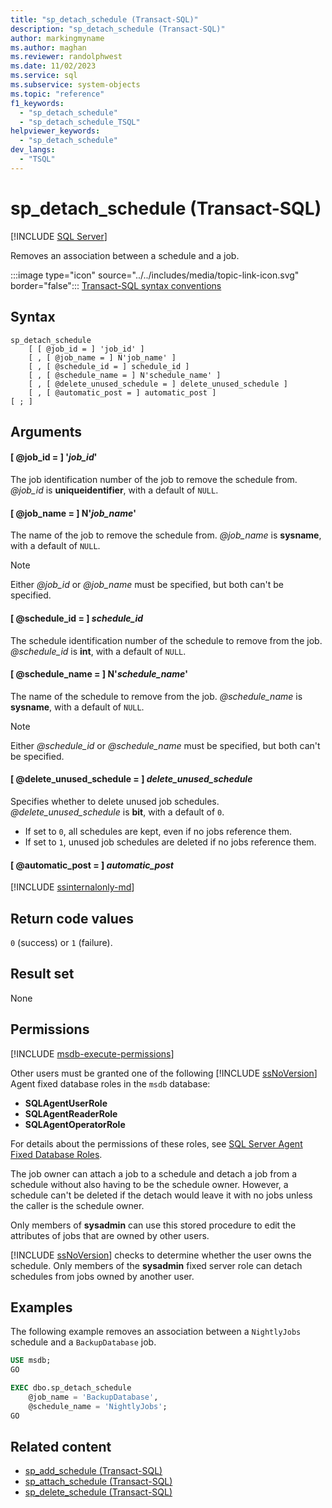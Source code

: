 ```yaml
---
title: "sp_detach_schedule (Transact-SQL)"
description: "sp_detach_schedule (Transact-SQL)"
author: markingmyname
ms.author: maghan
ms.reviewer: randolphwest
ms.date: 11/02/2023
ms.service: sql
ms.subservice: system-objects
ms.topic: "reference"
f1_keywords:
  - "sp_detach_schedule"
  - "sp_detach_schedule_TSQL"
helpviewer_keywords:
  - "sp_detach_schedule"
dev_langs:
  - "TSQL"
---
```

# sp_detach_schedule (Transact-SQL)

[!INCLUDE [SQL Server](../../includes/applies-to-version/sqlserver.md)]

Removes an association between a schedule and a job.

:::image type="icon" source="../../includes/media/topic-link-icon.svg" border="false"::: [Transact-SQL syntax conventions](../../t-sql/language-elements/transact-sql-syntax-conventions-transact-sql.md)

## Syntax

```syntaxsql
sp_detach_schedule
    [ [ @job_id = ] 'job_id' ]
    [ , [ @job_name = ] N'job_name' ]
    [ , [ @schedule_id = ] schedule_id ]
    [ , [ @schedule_name = ] N'schedule_name' ]
    [ , [ @delete_unused_schedule = ] delete_unused_schedule ]
    [ , [ @automatic_post = ] automatic_post ]
[ ; ]
```

## Arguments

#### [ @job_id = ] '*job_id*'

The job identification number of the job to remove the schedule from. *@job_id* is **uniqueidentifier**, with a default of `NULL`.

#### [ @job_name = ] N'*job_name*'

The name of the job to remove the schedule from. *@job_name* is **sysname**, with a default of `NULL`.

> [!NOTE]  
> Either *@job_id* or *@job_name* must be specified, but both can't be specified.

#### [ @schedule_id = ] *schedule_id*

The schedule identification number of the schedule to remove from the job. *@schedule_id* is **int**, with a default of `NULL`.

#### [ @schedule_name = ] N'*schedule_name*'

The name of the schedule to remove from the job. *@schedule_name* is **sysname**, with a default of `NULL`.

> [!NOTE]  
> Either *@schedule_id* or *@schedule_name* must be specified, but both can't be specified.

#### [ @delete_unused_schedule = ] *delete_unused_schedule*

Specifies whether to delete unused job schedules. *@delete_unused_schedule* is **bit**, with a default of `0`.

- If set to `0`, all schedules are kept, even if no jobs reference them.
- If set to `1`, unused job schedules are deleted if no jobs reference them.

#### [ @automatic_post = ] *automatic_post*

[!INCLUDE [ssinternalonly-md](../../includes/ssinternalonly-md.md)]

## Return code values

`0` (success) or `1` (failure).

## Result set

None

## Permissions

[!INCLUDE [msdb-execute-permissions](../../includes/msdb-execute-permissions.md)]

Other users must be granted one of the following [!INCLUDE [ssNoVersion](../../includes/ssnoversion-md.md)] Agent fixed database roles in the `msdb` database:

- **SQLAgentUserRole**
- **SQLAgentReaderRole**
- **SQLAgentOperatorRole**

For details about the permissions of these roles, see [SQL Server Agent Fixed Database Roles](../../ssms/agent/sql-server-agent-fixed-database-roles.md).

The job owner can attach a job to a schedule and detach a job from a schedule without also having to be the schedule owner. However, a schedule can't be deleted if the detach would leave it with no jobs unless the caller is the schedule owner.

Only members of **sysadmin** can use this stored procedure to edit the attributes of jobs that are owned by other users.

[!INCLUDE [ssNoVersion](../../includes/ssnoversion-md.md)] checks to determine whether the user owns the schedule. Only members of the **sysadmin** fixed server role can detach schedules from jobs owned by another user.

## Examples

The following example removes an association between a `NightlyJobs` schedule and a `BackupDatabase` job.

```sql
USE msdb;
GO

EXEC dbo.sp_detach_schedule
    @job_name = 'BackupDatabase',
    @schedule_name = 'NightlyJobs';
GO
```

## Related content

- [sp_add_schedule (Transact-SQL)](sp-add-schedule-transact-sql.md)
- [sp_attach_schedule (Transact-SQL)](sp-attach-schedule-transact-sql.md)
- [sp_delete_schedule (Transact-SQL)](sp-delete-schedule-transact-sql.md)
